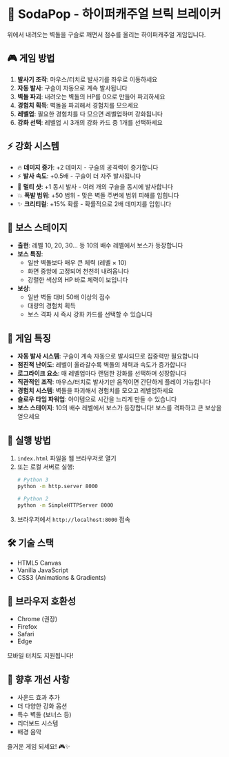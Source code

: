 # 🥤 SodaPop - 하이퍼캐주얼 브릭 브레이커

위에서 내려오는 벽돌을 구슬로 깨면서 점수를 올리는 하이퍼캐주얼 게임입니다.

## 🎮 게임 방법

1. **발사기 조작**: 마우스/터치로 발사기를 좌우로 이동하세요
2. **자동 발사**: 구슬이 자동으로 계속 발사됩니다
3. **벽돌 파괴**: 내려오는 벽돌의 HP를 0으로 만들어 파괴하세요
4. **경험치 획득**: 벽돌을 파괴해서 경험치를 모으세요
5. **레벨업**: 필요한 경험치를 다 모으면 레벨업하며 강화됩니다
6. **강화 선택**: 레벨업 시 3개의 강화 카드 중 1개를 선택하세요

## ⚡ 강화 시스템

- 🔥 **데미지 증가**: +2 데미지 - 구슬의 공격력이 증가합니다
- ⚡ **발사 속도**: +0.5배 - 구슬이 더 자주 발사됩니다
- 🎯 **멀티 샷**: +1 동시 발사 - 여러 개의 구슬을 동시에 발사합니다
- 💥 **폭발 범위**: +50 범위 - 맞은 벽돌 주변에 범위 피해를 입힙니다
- ✨ **크리티컬**: +15% 확률 - 확률적으로 2배 데미지를 입힙니다

## 👹 보스 스테이지

- **출현**: 레벨 10, 20, 30... 등 10의 배수 레벨에서 보스가 등장합니다
- **보스 특징**:
  - 일반 벽돌보다 매우 큰 체력 (레벨 × 10)
  - 화면 중앙에 고정되어 천천히 내려옵니다
  - 강렬한 색상의 HP 바로 체력이 보입니다
- **보상**:
  - 일반 벽돌 대비 50배 이상의 점수
  - 대량의 경험치 획득
  - 보스 격파 시 즉시 강화 카드를 선택할 수 있습니다

## 🎯 게임 특징

- **자동 발사 시스템**: 구슬이 계속 자동으로 발사되므로 집중력만 필요합니다
- **점진적 난이도**: 레벨이 올라갈수록 벽돌의 체력과 속도가 증가합니다
- **로그라이크 요소**: 매 레벨업마다 랜덤한 강화를 선택하며 성장합니다
- **직관적인 조작**: 마우스/터치로 발사기만 움직이면 간단하게 플레이 가능합니다
- **경험치 시스템**: 벽돌을 파괴해서 경험치를 모으고 레벨업하세요
- **슬로우 타임 파워업**: 아이템으로 시간을 느리게 만들 수 있습니다
- **보스 스테이지**: 10의 배수 레벨에서 보스가 등장합니다! 보스를 격파하고 큰 보상을 얻으세요

## 🚀 실행 방법

1. `index.html` 파일을 웹 브라우저로 열기
2. 또는 로컬 서버로 실행:
   ```bash
   # Python 3
   python -m http.server 8000
   
   # Python 2
   python -m SimpleHTTPServer 8000
   ```
3. 브라우저에서 `http://localhost:8000` 접속

## 🛠️ 기술 스택

- HTML5 Canvas
- Vanilla JavaScript
- CSS3 (Animations & Gradients)

## 📱 브라우저 호환성

- Chrome (권장)
- Firefox
- Safari
- Edge

모바일 터치도 지원됩니다!

## 🎨 향후 개선 사항

- 사운드 효과 추가
- 더 다양한 강화 옵션
- 특수 벽돌 (보너스 등)
- 리더보드 시스템
- 배경 음악

즐거운 게임 되세요! 🎮✨
